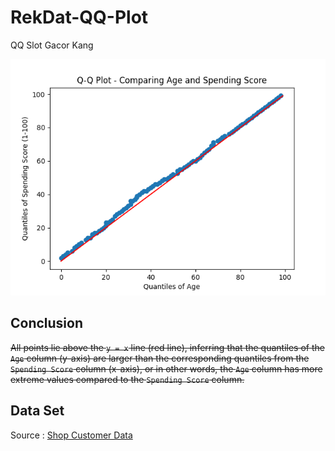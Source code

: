 # RekDat-QQ-Plot
QQ Slot Gacor Kang

![](https://raw.githubusercontent.com/ahmadzaki2975/RekDat-QQ-Plot/main/Figure_1.png)

## Conclusion
~~All points lie above the `y = x` line (red line), inferring that the quantiles of the `Age` column (y-axis) are larger than the corresponding quantiles from the `Spending Score` column (x-axis), or in other words, the `Age` column has more extreme values compared to the `Spending Score` column.~~

## Data Set
Source : [Shop Customer Data](https://www.kaggle.com/datasets/datascientistanna/customers-dataset/discussion/395405)

